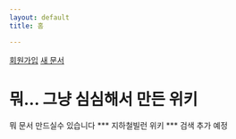 ```yaml
---
layout: default
title: 홈

---
```

[회원가입](join.md)
[새 문서](new.md)
# 뭐... 그냥 심심해서 만든 위키
뭐 문서 만드실수 있습니다 
*** 지하철빌런 위키 ***
검색 추가 예정

